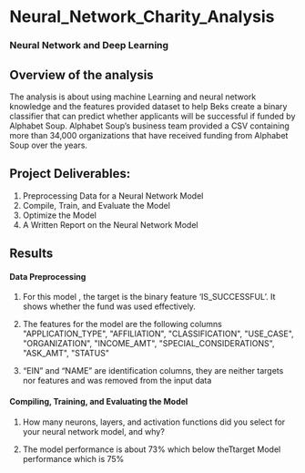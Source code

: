 # Neural_Network_Charity_Analysis
### Neural Network and Deep Learning

## Overview of the analysis
The analysis is about using machine Learning and neural network knowledge and the features provided dataset to help Beks create a binary classifier that can predict whether applicants will be successful if funded by Alphabet Soup. Alphabet Soup’s business team provided a CSV containing more than 34,000 organizations that have received funding from Alphabet Soup over the years.

## Project Deliverables:
1.	Preprocessing Data for a Neural Network Model
2.	Compile, Train, and Evaluate the Model
3.	Optimize the Model
4.	A Written Report on the Neural Network Model

## Results

#### Data Preprocessing

1. For this model , the target is the binary feature ‘IS_SUCCESSFUL’. It shows whether the fund was used effectively.

2. The features for the model are the following columns "APPLICATION_TYPE", "AFFILIATION", "CLASSIFICATION", "USE_CASE", "ORGANIZATION", "INCOME_AMT", "SPECIAL_CONSIDERATIONS", "ASK_AMT", "STATUS"

3. “EIN” and “NAME” are identification columns, they are neither targets nor features and was removed from the input data

#### Compiling, Training, and Evaluating the Model

1. How many neurons, layers, and activation functions did you select for your neural network model, and why?

2. The model performance is about 73% which below theTtarget Model performance which is 75%

